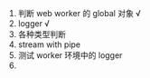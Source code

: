 1. 判断 web worker 的 global 对象 √
2. logger √
3. 各种类型判断
4. stream with pipe
5. 测试 worker 环境中的 logger
6. 
